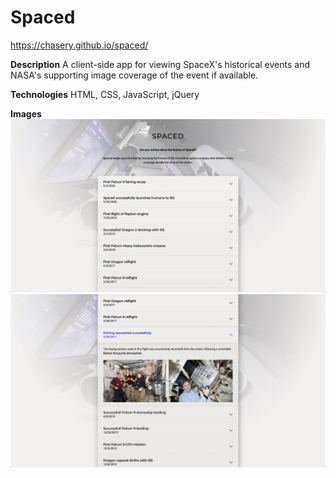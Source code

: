 # Spaced
https://chasery.github.io/spaced/

**Description** 
A client-side app for viewing SpaceX's historical events and NASA's supporting image coverage of the event if available.

**Technologies**
HTML, CSS, JavaScript, jQuery

**Images**
![Initial load of Spaced](/screenshots/initial.png)
![Opened SpaceX event with NASA imagery](/screenshots/opened-event.png)
